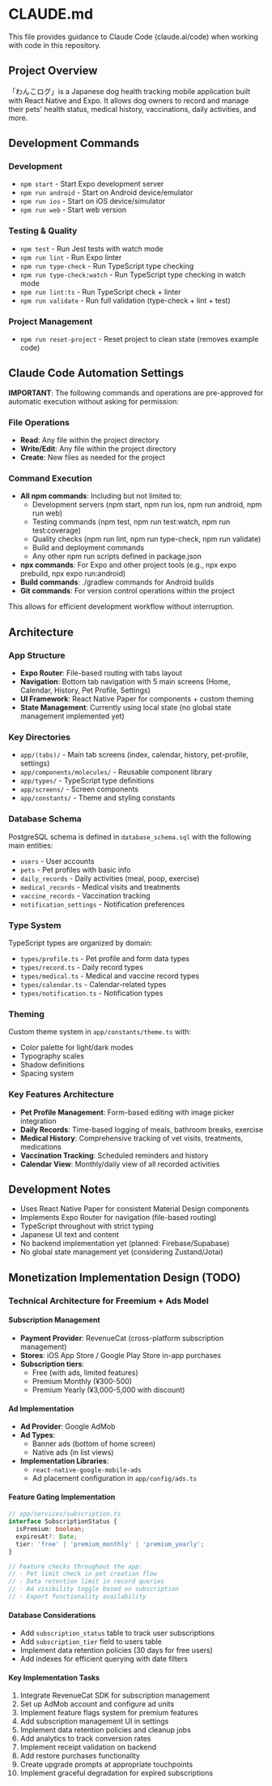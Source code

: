 # CLAUDE.md

This file provides guidance to Claude Code (claude.ai/code) when working with code in this repository.

## Project Overview

「わんこログ」is a Japanese dog health tracking mobile application built with React Native and Expo. It allows dog owners to record and manage their pets' health status, medical history, vaccinations, daily activities, and more.

## Development Commands

### Development
- `npm start` - Start Expo development server
- `npm run android` - Start on Android device/emulator
- `npm run ios` - Start on iOS device/simulator  
- `npm run web` - Start web version

### Testing & Quality
- `npm test` - Run Jest tests with watch mode
- `npm run lint` - Run Expo linter
- `npm run type-check` - Run TypeScript type checking
- `npm run type-check:watch` - Run TypeScript type checking in watch mode
- `npm run lint:ts` - Run TypeScript check + linter
- `npm run validate` - Run full validation (type-check + lint + test)

### Project Management
- `npm run reset-project` - Reset project to clean state (removes example code)

## Claude Code Automation Settings

**IMPORTANT**: The following commands and operations are pre-approved for automatic execution without asking for permission:

### File Operations
- **Read**: Any file within the project directory
- **Write/Edit**: Any file within the project directory
- **Create**: New files as needed for the project

### Command Execution
- **All npm commands**: Including but not limited to:
  - Development servers (npm start, npm run ios, npm run android, npm run web)
  - Testing commands (npm test, npm run test:watch, npm run test:coverage)  
  - Quality checks (npm run lint, npm run type-check, npm run validate)
  - Build and deployment commands
  - Any other npm run scripts defined in package.json
- **npx commands**: For Expo and other project tools (e.g., npx expo prebuild, npx expo run:android)
- **Build commands**: ./gradlew commands for Android builds
- **Git commands**: For version control operations within the project

This allows for efficient development workflow without interruption.

## Architecture

### App Structure
- **Expo Router**: File-based routing with tabs layout
- **Navigation**: Bottom tab navigation with 5 main screens (Home, Calendar, History, Pet Profile, Settings)
- **UI Framework**: React Native Paper for components + custom theming
- **State Management**: Currently using local state (no global state management implemented yet)

### Key Directories
- `app/(tabs)/` - Main tab screens (index, calendar, history, pet-profile, settings)
- `app/components/molecules/` - Reusable component library
- `app/types/` - TypeScript type definitions
- `app/screens/` - Screen components
- `app/constants/` - Theme and styling constants

### Database Schema
PostgreSQL schema is defined in `database_schema.sql` with the following main entities:
- `users` - User accounts
- `pets` - Pet profiles with basic info
- `daily_records` - Daily activities (meal, poop, exercise)
- `medical_records` - Medical visits and treatments
- `vaccine_records` - Vaccination tracking
- `notification_settings` - Notification preferences

### Type System
TypeScript types are organized by domain:
- `types/profile.ts` - Pet profile and form data types
- `types/record.ts` - Daily record types
- `types/medical.ts` - Medical and vaccine record types
- `types/calendar.ts` - Calendar-related types
- `types/notification.ts` - Notification types

### Theming
Custom theme system in `app/constants/theme.ts` with:
- Color palette for light/dark modes
- Typography scales
- Shadow definitions
- Spacing system

### Key Features Architecture
- **Pet Profile Management**: Form-based editing with image picker integration
- **Daily Records**: Time-based logging of meals, bathroom breaks, exercise
- **Medical History**: Comprehensive tracking of vet visits, treatments, medications
- **Vaccination Tracking**: Scheduled reminders and history
- **Calendar View**: Monthly/daily view of all recorded activities

## Development Notes

- Uses React Native Paper for consistent Material Design components
- Implements Expo Router for navigation (file-based routing)
- TypeScript throughout with strict typing
- Japanese UI text and content
- No backend implementation yet (planned: Firebase/Supabase)
- No global state management yet (considering Zustand/Jotai)

## Monetization Implementation Design (TODO)

### Technical Architecture for Freemium + Ads Model

#### Subscription Management
- **Payment Provider**: RevenueCat (cross-platform subscription management)
- **Stores**: iOS App Store / Google Play Store in-app purchases
- **Subscription tiers**: 
  - Free (with ads, limited features)
  - Premium Monthly (¥300-500)
  - Premium Yearly (¥3,000-5,000 with discount)

#### Ad Implementation
- **Ad Provider**: Google AdMob
- **Ad Types**:
  - Banner ads (bottom of home screen)
  - Native ads (in list views)
- **Implementation Libraries**:
  - `react-native-google-mobile-ads`
  - Ad placement configuration in `app/config/ads.ts`

#### Feature Gating Implementation
```typescript
// app/services/subscription.ts
interface SubscriptionStatus {
  isPremium: boolean;
  expiresAt?: Date;
  tier: 'free' | 'premium_monthly' | 'premium_yearly';
}

// Feature checks throughout the app:
// - Pet limit check in pet creation flow
// - Data retention limit in record queries
// - Ad visibility toggle based on subscription
// - Export functionality availability
```

#### Database Considerations
- Add `subscription_status` table to track user subscriptions
- Add `subscription_tier` field to users table
- Implement data retention policies (30 days for free users)
- Add indexes for efficient querying with date filters

#### Key Implementation Tasks
1. Integrate RevenueCat SDK for subscription management
2. Set up AdMob account and configure ad units
3. Implement feature flags system for premium features
4. Add subscription management UI in settings
5. Implement data retention policies and cleanup jobs
6. Add analytics to track conversion rates
7. Implement receipt validation on backend
8. Add restore purchases functionality
9. Create upgrade prompts at appropriate touchpoints
10. Implement graceful degradation for expired subscriptions